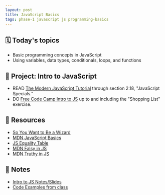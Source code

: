 ```yaml
---
layout: post
title: JavaScript Basics
tags: phase-1 javascript js programming-basics
---
```


## 🗓️ Today's topics

- Basic programming concepts in JavaScript
- Using variables, data types, conditionals, loops, and functions

## 🎯 Project: Intro to JavaScript

- READ [The Modern JavaScript Tutorial](https://javascript.info/) through section 2.18, "JavaScript Specials."
- DO [Free Code Camp Intro to JS](https://www.freecodecamp.org/learn/javascript-algorithms-and-data-structures/#basic-javascript) up to and including the "Shopping List" exercise.

## 🔖 Resources

- [So You Want to Be a Wizard](https://jvns.ca/wizard-zine.pdf)
- [MDN JavaScript Basics](https://developer.mozilla.org/en-US/docs/Learn/Getting_started_with_the_web/JavaScript_basics)
- [JS Equality Table](https://dorey.github.io/JavaScript-Equality-Table/)
- [MDN Falsy in JS](https://developer.mozilla.org/en-US/docs/Glossary/Falsy)
- [MDN Truthy in JS](https://developer.mozilla.org/en-US/docs/Glossary/Truthy)

## 🦉 Notes

- [Intro to JS Notes/Slides](https://github.com/Momentum-Team-16/notes/blob/main/intro-js.md)
- [Code Examples from class](https://github.com/Momentum-Team-16/example-intro-js)
